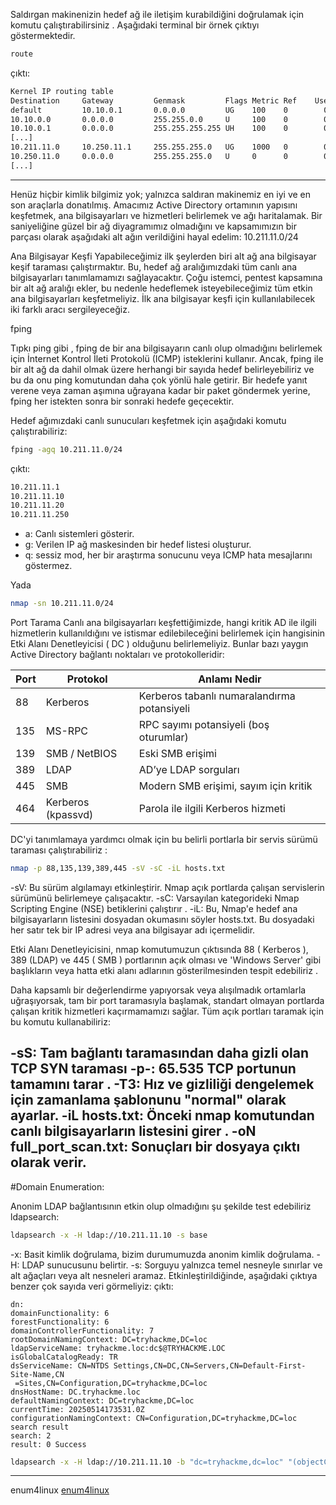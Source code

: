 Saldırgan makinenizin hedef ağ ile iletişim kurabildiğini doğrulamak için komutu çalıştırabilirsiniz . Aşağıdaki terminal bir örnek çıktıyı göstermektedir.
```bash
route
```
çıktı:
```bash
Kernel IP routing table
Destination     Gateway         Genmask         Flags Metric Ref    Use Iface
default         10.10.0.1       0.0.0.0         UG    100    0        0 ens5
10.10.0.0       0.0.0.0         255.255.0.0     U     100    0        0 ens5
10.10.0.1       0.0.0.0         255.255.255.255 UH    100    0        0 ens5
[...]
10.211.11.0     10.250.11.1     255.255.255.0   UG    1000   0        0 tun0
10.250.11.0     0.0.0.0         255.255.255.0   U     0      0        0 tun0
[...]
```
---
Henüz hiçbir kimlik bilgimiz yok; yalnızca saldıran makinemiz en iyi ve en son araçlarla donatılmış.
Amacımız Active Directory ortamının yapısını keşfetmek, ana bilgisayarları ve hizmetleri belirlemek ve ağı haritalamak.
Bir saniyeliğine güzel bir ağ diyagramımız olmadığını ve kapsamımızın bir parçası olarak aşağıdaki alt ağın verildiğini hayal edelim: 10.211.11.0/24

Ana Bilgisayar Keşfi
Yapabileceğimiz ilk şeylerden biri alt ağ ana bilgisayar keşif taraması çalıştırmaktır. Bu, hedef ağ aralığımızdaki tüm canlı ana bilgisayarları tanımlamamızı sağlayacaktır. Çoğu istemci, pentest kapsamına bir alt ağ aralığı ekler, bu nedenle hedeflemek isteyebileceğimiz tüm etkin ana bilgisayarları keşfetmeliyiz. İlk ana bilgisayar keşfi için kullanılabilecek iki farklı aracı sergileyeceğiz.

fping

Tıpkı ping gibi , fping de bir ana bilgisayarın canlı olup olmadığını belirlemek için İnternet Kontrol İleti Protokolü (ICMP) isteklerini kullanır.
Ancak, fping ile bir alt ağ da dahil olmak üzere herhangi bir sayıda hedef belirleyebiliriz ve bu da onu ping komutundan daha çok yönlü hale getirir.
Bir hedefe yanıt verene veya zaman aşımına uğrayana kadar bir paket göndermek yerine, fping her istekten sonra bir sonraki hedefe geçecektir.

Hedef ağımızdaki canlı sunucuları keşfetmek için aşağıdaki komutu çalıştırabiliriz:
```bash
fping -agq 10.211.11.0/24
```
çıktı:
```bash
10.211.11.1
10.211.11.10
10.211.11.20
10.211.11.250
```
- a: Canlı sistemleri gösterir.
- g: Verilen IP ağ maskesinden bir hedef listesi oluşturur.
- q: sessiz mod, her bir araştırma sonucunu veya ICMP hata mesajlarını göstermez.


Yada
```bash
nmap -sn 10.211.11.0/24
```

Port Tarama
Canlı ana bilgisayarları keşfettiğimizde, hangi kritik AD ile ilgili hizmetlerin kullanıldığını ve istismar edilebileceğini belirlemek için hangisinin Etki Alanı Denetleyicisi ( DC ) olduğunu belirlemeliyiz.
Bunlar bazı yaygın Active Directory bağlantı noktaları ve protokolleridir:

| Port   | Protokol       | Anlamı Nedir                              |
|--------|----------------|-------------------------------------------|
| 88     | Kerberos       | Kerberos tabanlı numaralandırma potansiyeli |
| 135    | MS-RPC         | RPC sayımı potansiyeli (boş oturumlar)     |
| 139    | SMB / NetBIOS  | Eski SMB erişimi                           |
| 389    | LDAP           | AD’ye LDAP sorguları                       |
| 445    | SMB            | Modern SMB erişimi, sayım için kritik      |
| 464    | Kerberos (kpassvd) | Parola ile ilgili Kerberos hizmeti       |


DC'yi tanımlamaya yardımcı olmak için bu belirli portlarla bir servis sürümü taraması çalıştırabiliriz :
```bash
nmap -p 88,135,139,389,445 -sV -sC -iL hosts.txt
```
-sV: Bu sürüm algılamayı etkinleştirir. Nmap açık portlarda çalışan servislerin sürümünü belirlemeye çalışacaktır.
-sC: Varsayılan kategorideki Nmap Scripting Engine (NSE) betiklerini çalıştırır .
-iL: Bu, Nmap'e hedef ana bilgisayarların listesini dosyadan okumasını söyler hosts.txt. Bu dosyadaki her satır tek bir IP adresi veya ana bilgisayar adı içermelidir.

Etki Alanı Denetleyicisini, nmap komutumuzun çıktısında 88 ( Kerberos ), 389 (LDAP) ve 445 ( SMB ) portlarının açık olması ve 'Windows Server' gibi başlıkların veya hatta etki alanı adlarının gösterilmesinden tespit edebiliriz .

Daha kapsamlı bir değerlendirme yapıyorsak veya alışılmadık ortamlarla uğraşıyorsak, tam bir port taramasıyla başlamak, standart olmayan portlarda çalışan kritik hizmetleri kaçırmamamızı sağlar. Tüm açık portları taramak için bu komutu kullanabiliriz:

-sS: Tam bağlantı taramasından daha gizli olan TCP SYN taraması
-p-: 65.535 TCP portunun tamamını tarar .
-T3: Hız ve gizliliği dengelemek için zamanlama şablonunu "normal" olarak ayarlar.
-iL hosts.txt: Önceki nmap komutundan canlı bilgisayarların listesini girer .
-oN full_port_scan.txt: Sonuçları bir dosyaya çıktı olarak verir.
---


#Domain Enumeration:

Anonim LDAP bağlantısının etkin olup olmadığını şu şekilde test edebiliriz ldapsearch:
```bash
ldapsearch -x -H ldap://10.211.11.10 -s base
```
-x: Basit kimlik doğrulama, bizim durumumuzda anonim kimlik doğrulama.
-H: LDAP sunucusunu belirtir.
-s: Sorguyu yalnızca temel nesneyle sınırlar ve alt ağaçları veya alt nesneleri aramaz.
Etkinleştirildiğinde, aşağıdaki çıktıya benzer çok sayıda veri görmeliyiz:
çıktı:
```
dn:
domainFunctionality: 6
forestFunctionality: 6
domainControllerFunctionality: 7
rootDomainNamingContext: DC=tryhackme,DC=loc
ldapServiceName: tryhackme.loc:dc$@TRYHACKME.LOC
isGlobalCatalogReady: TR
dsServiceName: CN=NTDS Settings,CN=DC,CN=Servers,CN=Default-First-Site-Name,CN
 =Sites,CN=Configuration,DC=tryhackme,DC=loc
dnsHostName: DC.tryhackme.loc
defaultNamingContext: DC=tryhackme,DC=loc
currentTime: 20250514173531.0Z
configurationNamingContext: CN=Configuration,DC=tryhackme,DC=loc
search result
search: 2
result: 0 Success
```
```bash
ldapsearch -x -H ldap://10.211.11.10 -b "dc=tryhackme,dc=loc" "(objectClass=person)"
```

---
enum4linux 
[enum4linux](../enum4linux.md)


